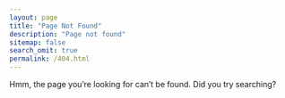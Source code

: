 ```yaml
---
layout: page
title: "Page Not Found"
description: "Page not found"
sitemap: false
search_omit: true
permalink: /404.html
---  
```


Hmm, the page you’re looking for can’t be found.
Did you try searching?

<script type="text/javascript">
  var GOOG_FIXURL_LANG = 'en';
  var GOOG_FIXURL_SITE = '{{ site.url }}'
</script>
<script type="text/javascript"
  src="//linkhelp.clients.google.com/tbproxy/lh/wm/fixurl.js">
</script>